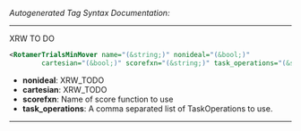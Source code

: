 <!-- THIS IS AN AUTOGENERATED FILE: Don't edit it directly, instead change the schema definition in the code itself. -->

_Autogenerated Tag Syntax Documentation:_

---
XRW TO DO

```xml
<RotamerTrialsMinMover name="(&string;)" nonideal="(&bool;)"
        cartesian="(&bool;)" scorefxn="(&string;)" task_operations="(&string;)" />
```

-   **nonideal**: XRW_TODO
-   **cartesian**: XRW_TODO
-   **scorefxn**: Name of score function to use
-   **task_operations**: A comma separated list of TaskOperations to use.

---
